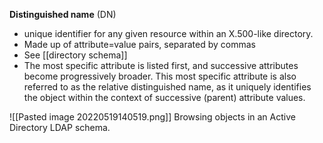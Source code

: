 **Distinguished name** (DN) 
- unique identifier for any given resource within an X.500-like directory. 
- Made up of attribute=value pairs, separated by commas
- See [[directory schema]] 
- The most specific attribute is listed first, and successive attributes become progressively broader. This most specific attribute is also referred to as the relative distinguished name, as it uniquely identifies the object within the context of successive (parent) attribute values.

![[Pasted image 20220519140519.png]]
Browsing objects in an Active Directory LDAP schema. 